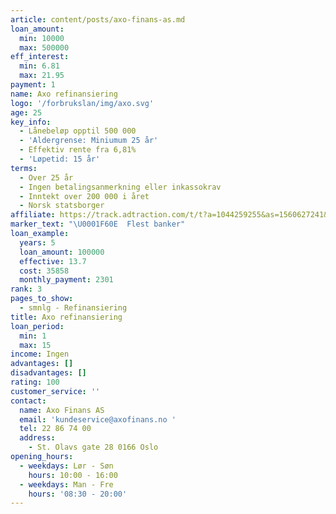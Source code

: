 ```yaml
---
article: content/posts/axo-finans-as.md
loan_amount:
  min: 10000
  max: 500000
eff_interest:
  min: 6.81
  max: 21.95
payment: 1
name: Axo refinansiering
logo: '/forbrukslan/img/axo.svg'
age: 25
key_info:
  - Lånebeløp opptil 500 000
  - 'Aldergrense: Miniumum 25 år'
  - Effektiv rente fra 6,81%
  - 'Løpetid: 15 år'
terms:
  - Over 25 år
  - Ingen betalingsanmerkning eller inkassokrav
  - Inntekt over 200 000 i året
  - Norsk statsborger
affiliate: https://track.adtraction.com/t/t?a=1044259255&as=1560627241&t=2&tk=1
marker_text: "\U0001F60E  Flest banker"
loan_example:
  years: 5
  loan_amount: 100000
  effective: 13.7
  cost: 35858
  monthly_payment: 2301
rank: 3
pages_to_show:
  - smnlg - Refinansiering
title: Axo refinansiering
loan_period:
  min: 1
  max: 15
income: Ingen
advantages: []
disadvantages: []
rating: 100
customer_service: ''
contact:
  name: Axo Finans AS
  email: 'kundeservice@axofinans.no '
  tel: 22 86 74 00
  address:
    - St. Olavs gate 28 0166 Oslo
opening_hours:
  - weekdays: Lør - Søn
    hours: 10:00 - 16:00
  - weekdays: Man - Fre
    hours: '08:30 - 20:00'
---
```

